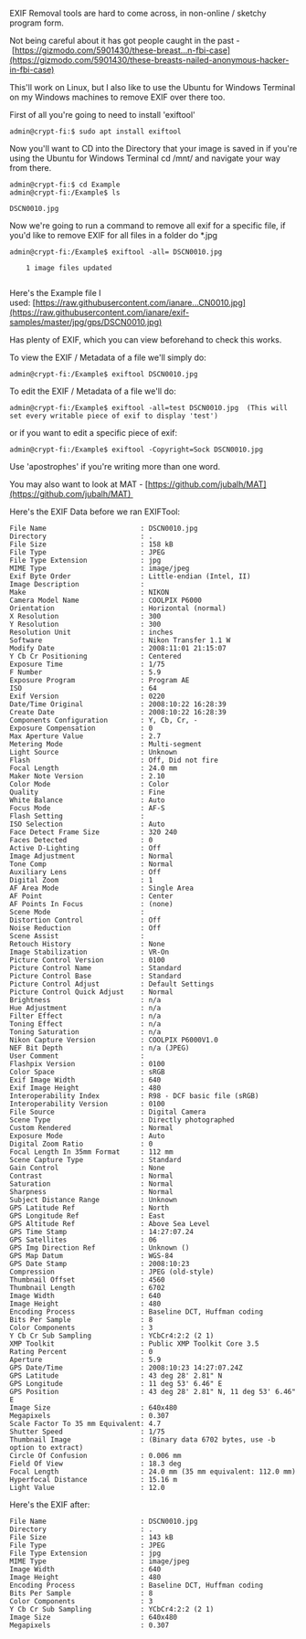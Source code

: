 EXIF Removal tools are hard to come across, in non-online / sketchy program form.  
  
Not being careful about it has got people caught in the past - [https://gizmodo.com/5901430/these-breast...n-fbi-case](https://gizmodo.com/5901430/these-breasts-nailed-anonymous-hacker-in-fbi-case)  
  
This'll work on Linux, but I also like to use the Ubuntu for Windows Terminal on my Windows machines to remove EXIF over there too.  
  
First of all you're going to need to install 'exiftool'  
  


`admin@crypt-fi:$ sudo apt install exiftool`

  
Now you'll want to CD into the Directory that your image is saved in if you're using the Ubuntu for Windows Terminal cd /mnt/ and navigate your way from there.  
  


```
admin@crypt-fi:$ cd Example  
admin@crypt-fi:/Example$ ls  
  
DSCN0010.jpg
```

  
Now we're going to run a command to remove all exif for a specific file, if you'd like to remove EXIF for all files in a folder do *.jpg  
  


```
admin@crypt-fi:/Example$ exiftool -all= DSCN0010.jpg  
  
    1 image files updated
    
```

  
  
Here's the Example file I used: [https://raw.githubusercontent.com/ianare...CN0010.jpg](https://raw.githubusercontent.com/ianare/exif-samples/master/jpg/gps/DSCN0010.jpg)  
  
Has plenty of EXIF, which you can view beforehand to check this works.  
  
  
To view the EXIF / Metadata of a file we'll simply do:  
  


`admin@crypt-fi:/Example$ exiftool DSCN0010.jpg`

  
To edit the EXIF / Metadata of a file we'll do:  
  
 

`admin@crypt-fi:/Example$ exiftool -all=test DSCN0010.jpg  (This will set every writable piece of exif to display 'test')`

  
or if you want to edit a specific piece of exif:  
  
 

`admin@crypt-fi:/Example$ exiftool -Copyright=Sock DSCN0010.jpg`

  
Use 'apostrophes' if you're writing more than one word.  
  
You may also want to look at MAT - [https://github.com/jubalh/MAT](https://github.com/jubalh/MAT)   
  
Here's the EXIF Data before we ran EXIFTool:  
  

```
File Name                       : DSCN0010.jpg  
Directory                       : .  
File Size                       : 158 kB  
File Type                       : JPEG  
File Type Extension             : jpg  
MIME Type                       : image/jpeg  
Exif Byte Order                 : Little-endian (Intel, II)  
Image Description               :  
Make                            : NIKON  
Camera Model Name               : COOLPIX P6000  
Orientation                     : Horizontal (normal)  
X Resolution                    : 300  
Y Resolution                    : 300  
Resolution Unit                 : inches  
Software                        : Nikon Transfer 1.1 W  
Modify Date                     : 2008:11:01 21:15:07  
Y Cb Cr Positioning             : Centered  
Exposure Time                   : 1/75  
F Number                        : 5.9  
Exposure Program                : Program AE  
ISO                             : 64  
Exif Version                    : 0220  
Date/Time Original              : 2008:10:22 16:28:39  
Create Date                     : 2008:10:22 16:28:39  
Components Configuration        : Y, Cb, Cr, -  
Exposure Compensation           : 0  
Max Aperture Value              : 2.7  
Metering Mode                   : Multi-segment  
Light Source                    : Unknown  
Flash                           : Off, Did not fire  
Focal Length                    : 24.0 mm  
Maker Note Version              : 2.10  
Color Mode                      : Color  
Quality                         : Fine  
White Balance                   : Auto  
Focus Mode                      : AF-S  
Flash Setting                   :  
ISO Selection                   : Auto  
Face Detect Frame Size          : 320 240  
Faces Detected                  : 0  
Active D-Lighting               : Off  
Image Adjustment                : Normal  
Tone Comp                       : Normal  
Auxiliary Lens                  : Off  
Digital Zoom                    : 1  
AF Area Mode                    : Single Area  
AF Point                        : Center  
AF Points In Focus              : (none)  
Scene Mode                      :  
Distortion Control              : Off  
Noise Reduction                 : Off  
Scene Assist                    :  
Retouch History                 : None  
Image Stabilization             : VR-On  
Picture Control Version         : 0100  
Picture Control Name            : Standard  
Picture Control Base            : Standard  
Picture Control Adjust          : Default Settings  
Picture Control Quick Adjust    : Normal  
Brightness                      : n/a  
Hue Adjustment                  : n/a  
Filter Effect                   : n/a  
Toning Effect                   : n/a  
Toning Saturation               : n/a  
Nikon Capture Version           : COOLPIX P6000V1.0  
NEF Bit Depth                   : n/a (JPEG)  
User Comment                    :  
Flashpix Version                : 0100  
Color Space                     : sRGB  
Exif Image Width                : 640  
Exif Image Height               : 480  
Interoperability Index          : R98 - DCF basic file (sRGB)  
Interoperability Version        : 0100  
File Source                     : Digital Camera  
Scene Type                      : Directly photographed  
Custom Rendered                 : Normal  
Exposure Mode                   : Auto  
Digital Zoom Ratio              : 0  
Focal Length In 35mm Format     : 112 mm  
Scene Capture Type              : Standard  
Gain Control                    : None  
Contrast                        : Normal  
Saturation                      : Normal  
Sharpness                       : Normal  
Subject Distance Range          : Unknown  
GPS Latitude Ref                : North  
GPS Longitude Ref               : East  
GPS Altitude Ref                : Above Sea Level  
GPS Time Stamp                  : 14:27:07.24  
GPS Satellites                  : 06  
GPS Img Direction Ref           : Unknown ()  
GPS Map Datum                   : WGS-84  
GPS Date Stamp                  : 2008:10:23  
Compression                     : JPEG (old-style)  
Thumbnail Offset                : 4560  
Thumbnail Length                : 6702  
Image Width                     : 640  
Image Height                    : 480  
Encoding Process                : Baseline DCT, Huffman coding  
Bits Per Sample                 : 8  
Color Components                : 3  
Y Cb Cr Sub Sampling            : YCbCr4:2:2 (2 1)  
XMP Toolkit                     : Public XMP Toolkit Core 3.5  
Rating Percent                  : 0  
Aperture                        : 5.9  
GPS Date/Time                   : 2008:10:23 14:27:07.24Z  
GPS Latitude                    : 43 deg 28' 2.81" N  
GPS Longitude                   : 11 deg 53' 6.46" E  
GPS Position                    : 43 deg 28' 2.81" N, 11 deg 53' 6.46" E  
Image Size                      : 640x480  
Megapixels                      : 0.307  
Scale Factor To 35 mm Equivalent: 4.7  
Shutter Speed                   : 1/75  
Thumbnail Image                 : (Binary data 6702 bytes, use -b option to extract)  
Circle Of Confusion             : 0.006 mm  
Field Of View                   : 18.3 deg  
Focal Length                    : 24.0 mm (35 mm equivalent: 112.0 mm)  
Hyperfocal Distance             : 15.16 m  
Light Value                     : 12.0
```

  
Here's the EXIF after:  
   

```
File Name                       : DSCN0010.jpg  
Directory                       : .  
File Size                       : 143 kB  
File Type                       : JPEG  
File Type Extension             : jpg  
MIME Type                       : image/jpeg  
Image Width                     : 640  
Image Height                    : 480  
Encoding Process                : Baseline DCT, Huffman coding  
Bits Per Sample                 : 8  
Color Components                : 3  
Y Cb Cr Sub Sampling            : YCbCr4:2:2 (2 1)  
Image Size                      : 640x480  
Megapixels                      : 0.307
```
